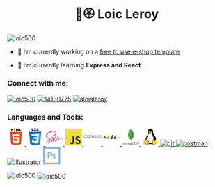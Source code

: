 <h1 align="center">🍂🏵 Loic Leroy</h1>
<p align="left"> <img src="https://komarev.com/ghpvc/?username=loic500&label=Profile%20views&color=0e75b6&style=flat" alt="loic500" /> </p>

- 🌺 I’m currently working on a [free to use e-shop template](https://github.com/loic500/eshop-template)

- 🌹 I’m currently learning **Express and React**

<h3 align="left">Connect with me:</h3>
<p align="left">
<a href="https://dev.to/loic500" target="blank"><img align="center" src="https://cdn.jsdelivr.net/npm/simple-icons@3.0.1/icons/dev-dot-to.svg" alt="loic500" height="30" width="40" /></a>
<a href="https://stackoverflow.com/users/14130775" target="blank"><img align="center" src="https://raw.githubusercontent.com/rahuldkjain/github-profile-readme-generator/master/src/images/icons/Social/stack-overflow.svg" alt="14130775" height="30" width="40" /></a>
<a href="https://instagram.com/aloisleroy" target="blank"><img align="center" src="https://raw.githubusercontent.com/rahuldkjain/github-profile-readme-generator/master/src/images/icons/Social/instagram.svg" alt="aloisleroy" height="30" width="40" /></a>
</p>

<h3 align="left">Languages and Tools:</h3>
<a href="https://www.w3.org/html/" target="_blank"> 
    <img src="https://raw.githubusercontent.com/devicons/devicon/master/icons/html5/html5-original-wordmark.svg" alt="html5" width="40" height="40"/> 
</a> 
<a href="https://www.w3schools.com/css/" target="_blank"> 
    <img src="https://raw.githubusercontent.com/devicons/devicon/master/icons/css3/css3-original-wordmark.svg" alt="css3" width="40" height="40"/> 
</a> 
<a href="https://sass-lang.com" target="_blank"> 
    <img src="https://raw.githubusercontent.com/devicons/devicon/master/icons/sass/sass-original.svg" alt="sass" width="40" height="40"/> 
</a>
<a href="https://developer.mozilla.org/en-US/docs/Web/JavaScript" target="_blank"> 
    <img src="https://raw.githubusercontent.com/devicons/devicon/master/icons/javascript/javascript-original.svg" alt="javascript" width="40" height="40"/> 
</a> 
<a href="https://expressjs.com" target="_blank"> 
    <img src="https://raw.githubusercontent.com/devicons/devicon/master/icons/express/express-original-wordmark.svg" alt="express" width="40" height="40"/> 
</a> 

<a href="https://nodejs.org" target="_blank"> 
    <img src="https://raw.githubusercontent.com/devicons/devicon/master/icons/nodejs/nodejs-original-wordmark.svg" alt="nodejs" width="40" height="40"/> 
</a>
<a href="https://www.mongodb.com/" target="_blank"> 
    <img src="https://raw.githubusercontent.com/devicons/devicon/master/icons/mongodb/mongodb-original-wordmark.svg" alt="mongodb" width="40" height="40"/> 
</a> 
<a href="https://www.linux.org/" target="_blank"> 
    <img src="https://raw.githubusercontent.com/devicons/devicon/master/icons/linux/linux-original.svg" alt="linux" width="40" height="40"/> 
</a> 
<a href="https://git-scm.com/" target="_blank"> 
    <img src="https://www.vectorlogo.zone/logos/git-scm/git-scm-icon.svg" alt="git" width="40" height="40"/> 
</a> 
<a href="https://postman.com" target="_blank"> 
    <img src="https://www.vectorlogo.zone/logos/getpostman/getpostman-icon.svg" alt="postman" width="40" height="40"/> 
</a> 

<a href="https://www.adobe.com/in/products/illustrator.html" target="_blank"> 
    <img src="https://www.vectorlogo.zone/logos/adobe_illustrator/adobe_illustrator-icon.svg" alt="illustrator" width="40" height="40"/> 
</a> 
<a href="https://www.photoshop.com/en" target="_blank"> 
    <img src="https://raw.githubusercontent.com/devicons/devicon/master/icons/photoshop/photoshop-line.svg" alt="photoshop" width="40" height="40"/> 
</a> </p>

<p><img align="left" src="https://github-readme-stats.vercel.app/api/top-langs?username=loic500&show_icons=true&title_color=5b460b&text_color=e89d2a&bg_color=1a1607&hide_border=true&locale=fr&layout=compact" alt="loic500" /></p>

<p>&nbsp;<img align="center" src="https://github-readme-stats.vercel.app/api?username=loic500&show_icons=true&title_color=5b460b&text_color=e89d2a&bg_color=1a1607&hide_border=true&locale=fr" alt="loic500" /></p>
